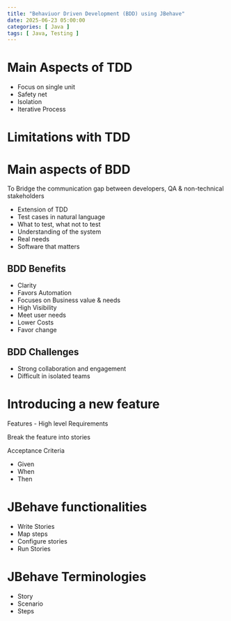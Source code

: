 ```yaml
---
title: "Behaviuor Driven Development (BDD) using JBehave"
date: 2025-06-23 05:00:00
categories: [ Java ]
tags: [ Java, Testing ]
---
```


# Main Aspects of TDD
- Focus on single unit
- Safety net
- Isolation
- Iterative Process

# Limitations with TDD

# Main aspects of BDD
To Bridge the communication gap between developers, QA & non-technical stakeholders

- Extension of TDD
- Test cases in natural language
- What to test, what not to test
- Understanding of the system
- Real needs
- Software that matters


## BDD Benefits
- Clarity
- Favors Automation
- Focuses on Business value & needs
- High Visibility
- Meet user needs
- Lower Costs
- Favor change

## BDD Challenges
- Strong collaboration and engagement
- Difficult in isolated teams




# Introducing a new feature
Features - High level Requirements

Break the feature into stories

Acceptance Criteria
- Given <a contect>
- When <something happens>
- Then <some result is expected>

# JBehave functionalities
- Write Stories
- Map steps
- Configure stories
- Run Stories

# JBehave Terminologies
- Story
- Scenario
- Steps

